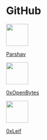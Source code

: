 #  GitHub


<a href="https://github.com/parshav">
    <img src="https://avatars.githubusercontent.com/u/7420011?v=4" width="60">
    <p>Parshav</p>
</a>

<a href="https://github.com/0xOpenBytes">
    <img src="https://avatars.githubusercontent.com/u/92551192?s=200&v=4" width="60">
    <p>0xOpenBytes</p>
</a>

<a href="https://github.com/0xLeif">
    <img src="https://avatars.githubusercontent.com/u/8268288?v=4" width="60">
    <p>0xLeif</p>
</a>